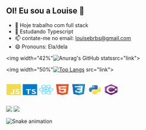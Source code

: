 ## OI! Eu sou a  Louise 👋



- 🔭 Hoje trabalho com full stack
- 🌱 Estudando Typescript
- 📫 contate-me no email: louisebrbs@gmail.com
- 😄 Pronouns: Ela/dela

<img width="42%"![Anurag's GitHub stats](https://github-readme-stats.vercel.app/api?username=louisebr34&theme=dark&show_icons=true)src="link">

<img width="50%"[![Top Langs](https://github-readme-stats.vercel.app/api/top-langs/?username=louisebr34&theme=dark&show_icons=true)](https://github.com/louisebr34&theme=dark&show_icons=true/github-readme-stats) src="link"> 
    

<div style="display: inline_block"><br>
  <img align="center" alt="louise-Js" height="30" width="40" src="https://raw.githubusercontent.com/devicons/devicon/master/icons/javascript/javascript-plain.svg">
  <img align="center" alt="louise-Ts" height="30" width="40" src="https://raw.githubusercontent.com/devicons/devicon/master/icons/typescript/typescript-plain.svg">
  <img align="center" alt="louise-React" height="30" width="40" src="https://raw.githubusercontent.com/devicons/devicon/master/icons/react/react-original.svg">
  <img align="center" alt="louise-HTML" height="30" width="40" src="https://raw.githubusercontent.com/devicons/devicon/master/icons/html5/html5-original.svg">
  <img align="center" alt="louise-CSS" height="30" width="40" src="https://raw.githubusercontent.com/devicons/devicon/master/icons/css3/css3-original.svg">
  <img align="center" alt="louise-Python" height="30" width="40" src="https://raw.githubusercontent.com/devicons/devicon/master/icons/python/python-original.svg">
  <img align="center" alt="louise-Csharp" height="30" width="40" src="https://raw.githubusercontent.com/devicons/devicon/master/icons/csharp/csharp-original.svg">
</div>




##
 



<div> 

  <a href = "mailto:contatolouisebrbs@gmail.com"><img src="https://img.shields.io/badge/-Gmail-%23333?style=for-the-badge&logo=gmail&logoColor=white" target="_blank"></a>
  <a href="https://www.linkedin.com/in/louise-barbosa-chagas-006b07293/" target="_blank"><img src="https://img.shields.io/badge/-LinkedIn-%230077B5?style=for-the-badge&logo=linkedin&logoColor=white" target="_blank"></a> 
  
</div>

![Snake animation](https://github.com/louisebr34/louisebr34/blob/output/github-contribution-grid-snake.sgv)
